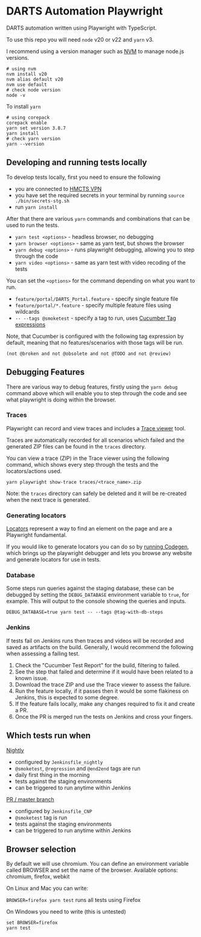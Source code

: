 # DARTS Automation Playwright

DARTS automation written using Playwright with TypeScript.

To use this repo you will need `node` v20 or v22 and `yarn` v3.

I recommend using a version manager such as [NVM](https://github.com/nvm-sh/nvm?tab=readme-ov-file#installing-and-updating) to manage node.js versions.

```
# using nvm
nvm install v20
nvm alias default v20
nvm use default
# check node version
node -v
```

To install `yarn`

```
# using corepack
corepack enable
yarn set version 3.8.7
yarn install
# check yarn version
yarn --version
```

## Developing and running tests locally

To develop tests locally, first you need to ensure the following

- you are connected to [HMCTS VPN](https://portal.platform.hmcts.net/)
- you have set the required secrets in your terminal by running `source ./bin/secrets-stg.sh`
- run `yarn install`

After that there are various `yarn` commands and combinations that can be used to run the tests.

- `yarn test <options>` - headless browser, no debugging
- `yarn browser <options>` - same as yarn test, but shows the browser
- `yarn debug <options>` - runs playwright debugging, allowing you to step through the code
- `yarn video <options>` - same as yarn test with video recoding of the tests

You can set the `<options>` for the command depending on what you want to run.

- `feature/portal/DARTS_Portal.feature` - specify single feature file
- `feature/portal/*.feature` - specify multiple feature files using wildcards
- `-- --tags @smoketest` - specify a tag to run, uses [Cucumber Tag expressions](https://cucumber.io/docs/cucumber/api/#tag-expressions)

Note, that Cucumber is configured with the following tag expression by default, meaning that no features/scenarios with those tags will be run.

```
(not @broken and not @obsolete and not @TODO and not @review)
```

## Debugging Features

There are various way to debug features, firstly using the `yarn debug` command above which will enable you to step through the code and see what playwright is doing within the browser.

### Traces

Playwright can record and view traces and includes a [Trace viewer](https://playwright.dev/docs/trace-viewer) tool.

Traces are automatically recorded for all scenarios which failed and the generated ZIP files can be found in the `traces` directory.

You can view a trace (ZIP) in the Trace viewer using the following command, which shows every step through the tests and the locators/actions used.

```
yarn playwright show-trace traces/<trace_name>.zip
```

Note: the `traces` directory can safely be deleted and it will be re-created when the next trace is generated.

### Generating locators

[Locators](https://playwright.dev/docs/locators) represent a way to find an element on the page and are a Playwright fundamental.

If you would like to generate locators you can do so by [running Codegen](https://playwright.dev/docs/codegen#running-codegen), which brings up the playwright debugger and lets you browse any website and generate locators for use in tests.

### Database

Some steps run queries against the staging database, these can be debugged by setting the `DEBUG_DATABASE` environment variable to `true`, for example. This will output to the console showing the queries and inputs.

```
DEBUG_DATABASE=true yarn test -- --tags @tag-with-db-steps
```

### Jenkins

If tests fail on Jenkins runs then traces and videos will be recorded and saved as artifacts on the build. Generally, I would recommend the following when assessing a failing test.

1. Check the "Cucumber Test Report" for the build, filtering to failed.
1. See the step that failed and determine if it would have been related to a known issue.
1. Download the trace ZIP and use the Trace viewer to assess the failure.
1. Run the feature locally, if it passes then it would be some flakiness on Jenkins, this is expected to some degree.
1. If the feature fails locally, make any changes required to fix it and create a PR.
1. Once the PR is merged run the tests on Jenkins and cross your fingers.

## Which tests run when

[Nightly](https://sds-build.hmcts.net/job/HMCTS_Nightly/job/darts-automation-playwright/job/master/)

- configured by `Jenkinsfile_nightly`
- `@smoketest`, `@regression` and `@end2end` tags are run
- daily first thing in the morning
- tests against the staging environments
- can be triggered to run anytime within Jenkins

[PR / master branch](https://sds-build.hmcts.net/job/HMCTS/job/darts-automation-playwright/job/master/)

- configured by `Jenkinsfile_CNP`
- `@smoketest` tag is run
- tests against the staging environments
- can be triggered to run anytime within Jenkins

## Browser selection

By default we will use chromium. You can define an environment variable called BROWSER and
set the name of the browser. Available options: chromium, firefox, webkit

On Linux and Mac you can write:

`BROWSER=firefox yarn test` runs all tests using Firefox

On Windows you need to write (this is untested)

```
set BROWSER=firefox
yarn test
```
